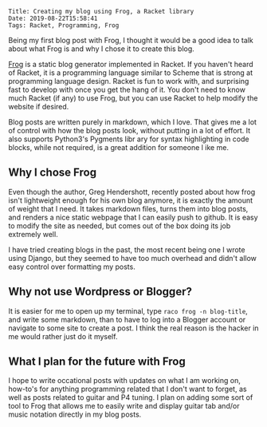     Title: Creating my blog using Frog, a Racket library
    Date: 2019-08-22T15:58:41
    Tags: Racket, Programming, Frog

Being my first blog post with Frog, I thought it would be a good idea to talk about what Frog is and why I chose it to create this blog.

[Frog](https://github.com/greghendershott/frog) is a static blog generator implemented in Racket. If you haven't heard of Racket, it is a programming language similar to Scheme that is strong at programming language design. Racket is fun to work with, and surprising fast to develop with once you get the hang of it. You don't need to know much Racket (if any) to use Frog, but you can use Racket to help modify the website if desired. 

Blog posts are written purely in markdown, which I love. That gives me a lot of control with how the blog posts look, without putting in a lot of effort. It also supports Python3's Pygments libr
ary for syntax highlighting in code blocks, while not required, is a great addition for someone l
ike me.

<!-- more -->
## Why I chose Frog

Even though the author, Greg Hendershott, recently posted about how frog isn't lightweight enough for his own blog anymore, it is exactly the amount of weight that I need. It takes markdown files, turns them into blog posts, and renders a nice static webpage that I can easily push to github. It is easy to modify the site as needed, but comes out of the box doing its job extremely well.

I have tried creating blogs in the past, the most recent being one I wrote using Django, but they seemed to have too much overhead and didn't allow easy control over formatting my posts. 

## Why not use Wordpress or Blogger?

It is easier for me to open up my terminal, type `raco frog -n blog-title`, and write some markdown, than to have to log into a Blogger account or navigate to some site to create a post. I think the real reason is the hacker in me would rather just do it myself.

## What I plan for the future with Frog

I hope to write occational posts with updates on what I am working on, how-to's for anything programming related that I don't want to forget, as well as posts related to guitar and P4 tuning. I plan on adding some sort of tool to Frog that allows me to easily write and display guitar tab and/or music notation directly in my blog posts.
